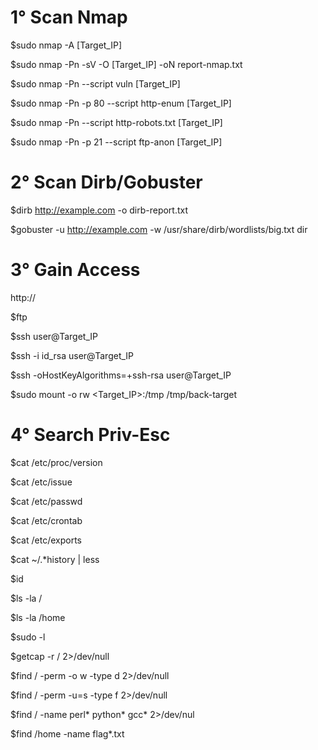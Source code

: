# 1° Scan Nmap 

$sudo nmap -A [Target_IP]

$sudo nmap -Pn -sV -O [Target_IP] -oN report-nmap.txt

$sudo nmap -Pn --script vuln [Target_IP]

$sudo nmap -Pn -p 80 --script http-enum [Target_IP]

$sudo nmap -Pn --script http-robots.txt [Target_IP]

$sudo nmap -Pn -p 21 --script ftp-anon [Target_IP]

# 2° Scan Dirb/Gobuster

$dirb http://example.com -o dirb-report.txt

$gobuster -u http://example.com -w /usr/share/dirb/wordlists/big.txt dir

# 3° Gain Access

http://

$ftp

$ssh user@Target_IP

$ssh -i id_rsa user@Target_IP

$ssh -oHostKeyAlgorithms=+ssh-rsa user@Target_IP

$sudo mount -o rw <Target_IP>:/tmp /tmp/back-target

# 4° Search Priv-Esc

$cat /etc/proc/version

$cat /etc/issue

$cat /etc/passwd

$cat /etc/crontab

$cat /etc/exports

$cat ~/.*history | less

$id

$ls -la /

$ls -la /home

$sudo -l

$getcap -r / 2>/dev/null

$find / -perm -o w -type d 2>/dev/null

$find / -perm -u=s -type f 2>/dev/null

$find / -name perl* python* gcc* 2>/dev/nul

$find /home -name flag*.txt

